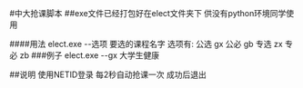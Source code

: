 #中大抢课脚本
##exe文件已经打包好在elect文件夹下 供没有python环境同学使用


####用法
elect.exe --选项 要选的课程名字
选项有:
    公选 gx
    公必 gb
    专选 zx
    专必 zb
###例子
elect.exe --gx 大学生健康

##说明
使用NETID登录
每2秒自动抢课一次
成功后退出